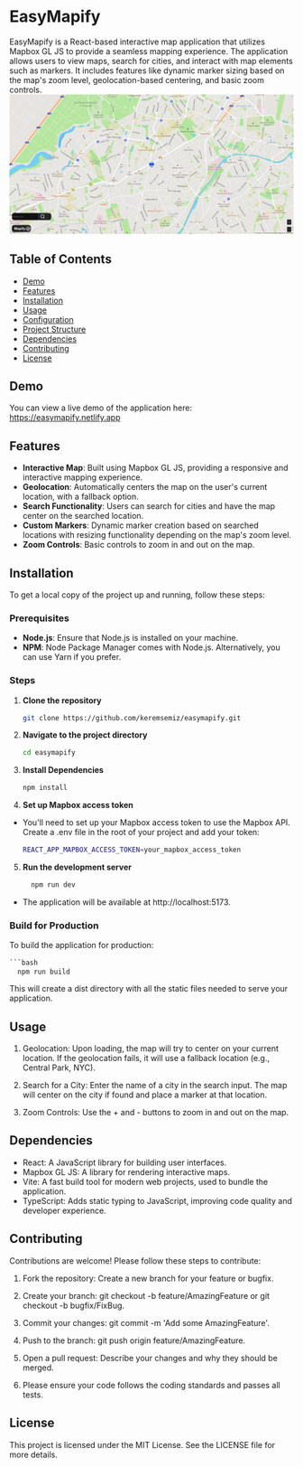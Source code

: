 # EasyMapify

EasyMapify is a React-based interactive map application that utilizes Mapbox GL JS to provide a seamless mapping experience. The application allows users to view maps, search for cities, and interact with map elements such as markers. It includes features like dynamic marker sizing based on the map's zoom level, geolocation-based centering, and basic zoom controls.
![demo image of map.tsx](image.png)
## Table of Contents

- [Demo](#demo)
- [Features](#features)
- [Installation](#installation)
- [Usage](#usage)
- [Configuration](#configuration)
- [Project Structure](#project-structure)
- [Dependencies](#dependencies)
- [Contributing](#contributing)
- [License](#license)

## Demo

You can view a live demo of the application here: https://easymapify.netlify.app

## Features

- **Interactive Map**: Built using Mapbox GL JS, providing a responsive and interactive mapping experience.
- **Geolocation**: Automatically centers the map on the user's current location, with a fallback option.
- **Search Functionality**: Users can search for cities and have the map center on the searched location.
- **Custom Markers**: Dynamic marker creation based on searched locations with resizing functionality depending on the map's zoom level.
- **Zoom Controls**: Basic controls to zoom in and out on the map.

## Installation

To get a local copy of the project up and running, follow these steps:

### Prerequisites

- **Node.js**: Ensure that Node.js is installed on your machine.
- **NPM**: Node Package Manager comes with Node.js. Alternatively, you can use Yarn if you prefer.

### Steps

1. **Clone the repository**

   ```bash
   git clone https://github.com/keremsemiz/easymapify.git
2. **Navigate to the project directory**

    ```bash
    cd easymapify
3. **Install Dependencies**
    ```bash
    npm install
4. **Set up Mapbox access token**

 - You'll need to set up your Mapbox access token to use the Mapbox API. Create a .env file in the root of your project and add your token:

    ```bash
    REACT_APP_MAPBOX_ACCESS_TOKEN=your_mapbox_access_token
5. **Run the development server**
    ```bash
      npm run dev
- The application will be available at http://localhost:5173.

### Build for Production
To build the application for production:

    ```bash
      npm run build

This will create a dist directory with all the static files needed to serve your application.

## Usage
1. Geolocation: Upon loading, the map will try to center on your current location. If the geolocation fails, it will use a fallback location (e.g., Central Park, NYC).

2. Search for a City: Enter the name of a city in the search input. The map will center on the city if found and place a marker at that location.

3. Zoom Controls: Use the + and - buttons to zoom in and out on the map.

## Dependencies
- React: A JavaScript library for building user interfaces.
- Mapbox GL JS: A library for rendering interactive maps.
- Vite: A fast build tool for modern web projects, used to bundle the application.
- TypeScript: Adds static typing to JavaScript, improving code quality and developer experience.

## Contributing
Contributions are welcome! Please follow these steps to contribute:

1. Fork the repository: Create a new branch for your feature or bugfix.

2. Create your branch: git checkout -b feature/AmazingFeature or git checkout -b bugfix/FixBug.
3. Commit your changes: git commit -m 'Add some AmazingFeature'.
4. Push to the branch: git push origin feature/AmazingFeature.
5. Open a pull request: Describe your changes and why they should be merged.
6. Please ensure your code follows the coding standards and passes all tests.

## License
This project is licensed under the MIT License. See the LICENSE file for more details.